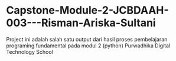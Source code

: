 # Capstone-Module-2-JCBDAAH-003---Risman-Ariska-Sultani
Project ini adalah salah satu output dari hasil proses pembelajaran programing fundamental pada modul 2 (python) Purwadhika Digital Technology School
